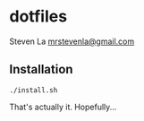 # dotfiles

Steven La <mrstevenla@gmail.com>

## Installation

    ./install.sh

That's actually it. Hopefully...
